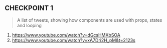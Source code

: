 ## CHECKPOINT 1

> A list of tweets, showing how components are used with props, states and looping

1. https://www.youtube.com/watch?v=dGcsHMXbSOA
2. https://www.youtube.com/watch?v=xA7Dri2H_pM&t=2123s
